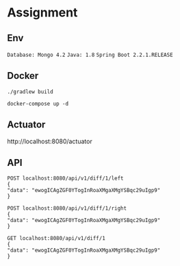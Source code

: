 # Assignment

## Env
`Database: Mongo 4.2`
`Java: 1.8`
`Spring Boot 2.2.1.RELEASE`

## Docker
`./gradlew build`

`docker-compose up -d`

## Actuator
http://localhost:8080/actuator

## API
```
POST localhost:8080/api/v1/diff/1/left
{
"data": "ewogICAgZGF0YTogInRoaXMgaXMgYSBqc29uIgp9"
}
```
```
POST localhost:8080/api/v1/diff/1/right
{
"data": "ewogICAgZGF0YTogInRoaXMgaXMgYSBqc29uIgp9"
}
```

```
GET localhost:8080/api/v1/diff/1
{
"data": "ewogICAgZGF0YTogInRoaXMgaXMgYSBqc29uIgp9"
}
```